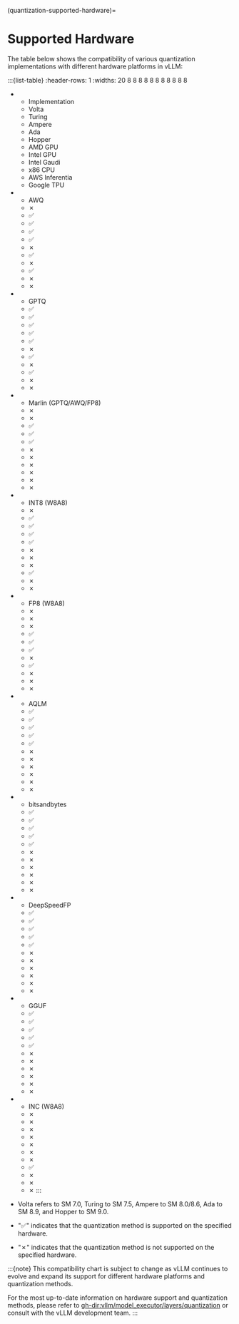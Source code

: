 (quantization-supported-hardware)=

# Supported Hardware

The table below shows the compatibility of various quantization implementations with different hardware platforms in vLLM:

:::{list-table}
:header-rows: 1
:widths: 20 8 8 8 8 8 8 8 8 8 8 8

- * Implementation
  * Volta
  * Turing
  * Ampere
  * Ada
  * Hopper
  * AMD GPU
  * Intel GPU
  * Intel Gaudi
  * x86 CPU
  * AWS Inferentia
  * Google TPU
- * AWQ
  * ✗
  * ✅︎
  * ✅︎
  * ✅︎
  * ✅︎
  * ✗
  * ✅︎
  * ✗
  * ✅︎
  * ✗
  * ✗
- * GPTQ
  * ✅︎
  * ✅︎
  * ✅︎
  * ✅︎
  * ✅︎
  * ✗
  * ✅︎
  * ✗
  * ✅︎
  * ✗
  * ✗
- * Marlin (GPTQ/AWQ/FP8)
  * ✗
  * ✗
  * ✅︎
  * ✅︎
  * ✅︎
  * ✗
  * ✗
  * ✗
  * ✗
  * ✗
  * ✗
- * INT8 (W8A8)
  * ✗
  * ✅︎
  * ✅︎
  * ✅︎
  * ✅︎
  * ✗
  * ✗
  * ✗
  * ✅︎
  * ✗
  * ✗
- * FP8 (W8A8)
  * ✗
  * ✗
  * ✗
  * ✅︎
  * ✅︎
  * ✅︎
  * ✗
  * ✅︎
  * ✗
  * ✗
  * ✗
- * AQLM
  * ✅︎
  * ✅︎
  * ✅︎
  * ✅︎
  * ✅︎
  * ✗
  * ✗
  * ✗
  * ✗
  * ✗
  * ✗
- * bitsandbytes
  * ✅︎
  * ✅︎
  * ✅︎
  * ✅︎
  * ✅︎
  * ✗
  * ✗
  * ✗
  * ✗
  * ✗
  * ✗
- * DeepSpeedFP
  * ✅︎
  * ✅︎
  * ✅︎
  * ✅︎
  * ✅︎
  * ✗
  * ✗
  * ✗
  * ✗
  * ✗
  * ✗
- * GGUF
  * ✅︎
  * ✅︎
  * ✅︎
  * ✅︎
  * ✅︎
  * ✗
  * ✗
  * ✗
  * ✗
  * ✗
  * ✗
- * INC (W8A8)
  * ✗
  * ✗
  * ✗
  * ✗
  * ✗
  * ✗
  * ✗
  * ✅︎
  * ✗
  * ✗
  * ✗
:::

- Volta refers to SM 7.0, Turing to SM 7.5, Ampere to SM 8.0/8.6, Ada to SM 8.9, and Hopper to SM 9.0.
- "✅︎" indicates that the quantization method is supported on the specified hardware.
- "✗" indicates that the quantization method is not supported on the specified hardware.

:::{note}
This compatibility chart is subject to change as vLLM continues to evolve and expand its support for different hardware platforms and quantization methods.

For the most up-to-date information on hardware support and quantization methods, please refer to <gh-dir:vllm/model_executor/layers/quantization> or consult with the vLLM development team.
:::
